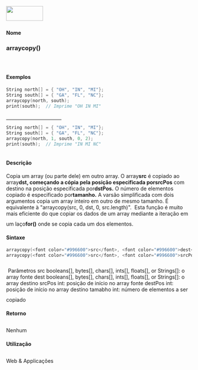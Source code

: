<img height="40" src="../images/1pix.gif" width="100"/>
<img height="1" src="../images/1pix.gif" width="20"/>
<img height="1" src="../images/1pix.gif" width="555"/>

#### Nome
### arraycopy()
<img height="25" src="../images/1pix.gif" width="1"/>

#### Exemplos

```pde
String north[] = { "OH", "IN", "MI"}; 
String south[] = { "GA", "FL", "NC"}; 
arraycopy(north, south); 
print(south);  // Imprime "OH IN MI" 
 

```
<hr align="left" noshade="noshade" size="1" width="150"/>

```pde
String north[] = { "OH", "IN", "MI"}; 
String south[] = { "GA", "FL", "NC"}; 
arraycopy(north, 1, south, 0, 2); 
print(south);  // Imprime "IN MI NC" 
 

```

#### Descrição
Copia um array (ou parte dele) em outro array. O array**src** é copiado ao array**dst, **começando a cópia pela posição especificada por**srcPos** com destino na posição especificada por**dstPos.** O número de elementos copiado é especificado por**tamanho.**
A varsão simplificada com dois argumentos copia um array inteiro
em outro de mesmo tamanho. É equivalente à
"arraycopy(src, 0, dst, 0, src.length)".  Esta
função é muito mais eficiente do que copiar os
dados de um array mediante a iteração em um laço**for()** onde se copia cada um dos elementos.
<img height="25" src="../images/1pix.gif" width="1"/>

#### Sintaxe
```pde
arraycopy(<font color="#996600">src</font>, <font color="#996600">dest</font>)
arraycopy(<font color="#996600">src</font>, <font color="#996600">srcPos</font>, <font color="#996600">dest</font>, <font color="#996600">destPos</font>, <font color="#996600">tamanho</font>)

```
<img height="25" src="../images/1pix.gif" width="1"/>
Parâmetros
src
booleans[], bytes[], chars[], ints[], floats[], or Strings[]: o array fonte
dest
booleans[], bytes[], chars[], ints[], floats[], or Strings[]: o array destino
srcPos
int: posição de início no array fonte
destPos
int: posição de início no array destino
tamabho
int: número de elementos a ser copiado
<img height="25" src="../images/1pix.gif" width="1"/>

#### Retorno

	
Nenhum
<img height="25" src="../images/1pix.gif" width="1"/>

#### Utilização

	
Web & Applicações
<img height="25" src="../images/1pix.gif" width="1"/>
